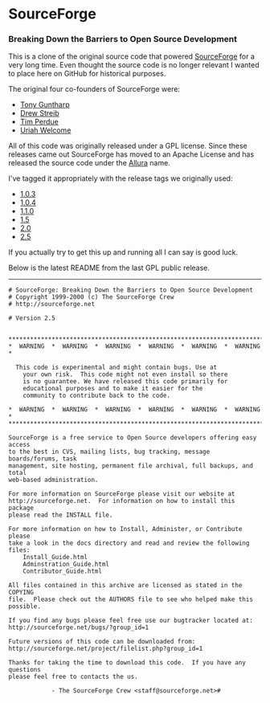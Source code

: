 SourceForge
===========

### Breaking Down the Barriers to Open Source Development

This is a clone of the original source code that powered [SourceForge](http://sourceforge.net) for a very long time. 
Even thought the source code is no longer relevant I wanted to place here on GitHub for historical purposes.

The original four co-founders of SourceForge were:

* [Tony Guntharp](http://fusion94.org)	
* [Drew Streib](http://dtype.org/)		
* [Tim Perdue](http://www.perdue.net/index2.php)			
* [Uriah Welcome](http://uriah.org/)		

All of this code was originally released under a GPL license. Since these releases came out SourceForge has moved to an
Apache License and has released the source code under the [Allura](https://sourceforge.net/projects/allura/) name.

I've tagged it appropriately with the release tags we originally used:

* [1.0.3](https://github.com/fusion94/SourceForge/tree/1.0.3)
* [1.0.4](https://github.com/fusion94/SourceForge/tree/1.0.4)
* [1.1.0](https://github.com/fusion94/SourceForge/tree/1.1.0)
* [1.5](https://github.com/fusion94/SourceForge/tree/1.5)
* [2.0](https://github.com/fusion94/SourceForge/tree/2.0)
* [2.5](https://github.com/fusion94/SourceForge/tree/2.5)

If you actually try to get this up and running all I can say is good luck.

Below is the latest README from the last GPL public release. 
* * * 

```
# SourceForge: Breaking Down the Barriers to Open Source Development
# Copyright 1999-2000 (c) The SourceForge Crew
# http://sourceforge.net

# Version 2.5


*************************************************************************
*  WARNING  *  WARNING  *  WARNING  *  WARNING  *  WARNING  *  WARNING  *

  This code is experimental and might contain bugs. Use at 
	your own risk.  This code might not even install so there
	is no guarantee. We have released this code primarily for
	educational purposes and to make it easier for the 
	community to contribute back to the code. 

*  WARNING  *  WARNING  *  WARNING  *  WARNING  *  WARNING  *  WARNING  *
************************************************************************

SourceForge is a free service to Open Source developers offering easy access
to the best in CVS, mailing lists, bug tracking, message boards/forums, task
management, site hosting, permanent file archival, full backups, and total
web-based administration.

For more information on SourceForge please visit our website at
http://sourceforge.net.  For information on how to install this package
please read the INSTALL file.

For more information on how to Install, Administer, or Contribute please
take a look in the docs directory and read and review the following files:
	Install_Guide.html
	Adminstration_Guide.html
	Contributor_Guide.html

All files contained in this archive are licensed as stated in the COPYING
file.  Please check out the AUTHORS file to see who helped make this possible.

If you find any bugs please feel free use our bugtracker located at:
http://sourceforge.net/bugs/?group_id=1

Future versions of this code can be downloaded from:
http://sourceforge.net/project/filelist.php?group_id=1

Thanks for taking the time to download this code.  If you have any questions
please feel free to contacts the us.

			- The SourceForge Crew <staff@sourceforge.net>#
```
